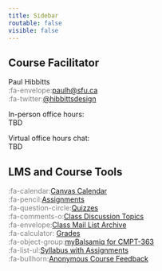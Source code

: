 ```yaml
---
title: Sidebar
routable: false
visible: false
---
```


## Course Facilitator
Paul Hibbitts  
<span style="color:grey">:fa-envelope:</span><a href="mailto:&#112;&#97;&#117;&#108;&#104;&#64;&#115;&#102;&#117;&#46;&#99;&#97;">&#112;&#97;&#117;&#108;&#104;&#64;&#115;&#102;&#117;&#46;&#99;&#97;
</a>   
<span style="color:grey">:fa-twitter:</span>[@hibbittsdesign](https://twitter.com/hibbittsdesign)  

In-person office hours:  
TBD

Virtual office hours chat:  
TBD

## LMS and Course Tools
<span style="color:grey">:fa-calendar:</span>[Canvas Calendar](https://canvas.sfu.ca)  
<span style="color:grey">:fa-pencil:</span>[Assignments](https://canvas.sfu.ca)  
<span style="color:grey">:fa-question-circle:</span>[Quizzes](https://canvas.sfu.ca)  
<span style="color:grey">:fa-comments-o:</span>[Class Discussion Topics](https://canvas.sfu.ca)   
<span style="color:grey">:fa-envelope:</span>[Class Mail List Archive](http://www.cs.sfu.ca/CourseCentral/Hypermail/cmpt-363/)   
<span style="color:grey">:fa-calculator:</span> [Grades](https://canvas.sfu.ca)  
<span style="color:grey">:fa-object-group:</span>[myBalsamiq for CMPT-363](https://cmpt-363.mybalsamiq.com/)  
<span style="color:grey">:fa-list-ul:</span>[Syllabus with Assignments](https://canvas.sfu.ca)  
<span style="color:grey">:fa-bullhorn:</span>[Anonymous Course Feedback](https://oet.sandcats.io/shared/a04-FluD9JOX-jTDqgsLPd8fu3JFiN4-u1YKZ5pp6U4)  
